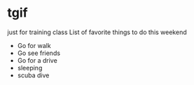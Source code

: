 # tgif
just for training class
List of favorite things to do this weekend
* Go for walk
* Go see friends
* Go for a drive
* sleeping
* scuba dive

